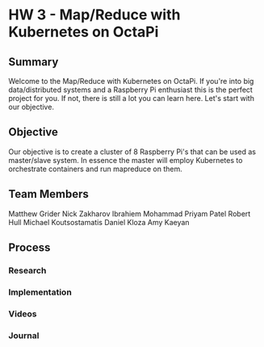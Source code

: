 # HW 3 - Map/Reduce with Kubernetes on OctaPi

## Summary
Welcome to the Map/Reduce with Kubernetes on OctaPi. If you're into big data/distributed systems and a Raspberry Pi enthusiast
this is the perfect project for you. If not, there is still a lot you can learn here. Let's start with our objective.

## Objective
Our objective is to create a cluster of 8 Raspberry Pi's that can be used as master/slave system. In essence the 
master will employ Kubernetes to orchestrate containers and run mapreduce on them. 

## Team Members
Matthew Grider
Nick Zakharov
Ibrahiem Mohammad
Priyam Patel
Robert Hull
Michael Koutsostamatis
Daniel Kloza
Amy
Kaeyan

## Process

### Research

### Implementation

### Videos

### Journal





